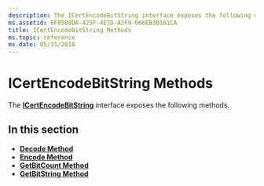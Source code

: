```yaml
---
description: The ICertEncodeBitString interface exposes the following methods.
ms.assetid: 6F8588DA-425F-4E7D-A3F9-066EB3B161CA
title: ICertEncodeBitString Methods
ms.topic: reference
ms.date: 05/31/2018
---
```


# ICertEncodeBitString Methods

The [**ICertEncodeBitString**](/windows/desktop/api/Certenc/nn-certenc-icertencodebitstring) interface exposes the following methods.

## In this section

-   [**Decode Method**](/windows/desktop/api/Certenc/nf-certenc-icertencodebitstring-decode)
-   [**Encode Method**](/windows/desktop/api/Certenc/nf-certenc-icertencodebitstring-encode)
-   [**GetBitCount Method**](/windows/desktop/api/Certenc/nf-certenc-icertencodebitstring-getbitcount)
-   [**GetBitString Method**](/windows/desktop/api/Certenc/nf-certenc-icertencodebitstring-getbitstring)

 

 



